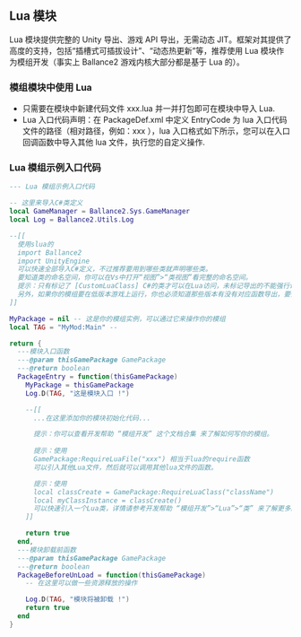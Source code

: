 ﻿## Lua 模块

Lua 模块提供完整的 Unity 导出、游戏 API 导出，无需动态 JIT。框架对其提供了高度的支持，包括“插槽式可插拔设计”、“动态热更新”等，推荐使用 Lua 模块作为模组开发（事实上 Ballance2 游戏内核大部分都是基于 Lua 的）。

### 模组模块中使用 Lua

- 只需要在模块中新建代码文件 xxx.lua 并一并打包即可在模块中导入 Lua.
- Lua 入口代码声明：在 PackageDef.xml 中定义 EntryCode 为 lua 入口代码文件的路径（相对路径，例如：xxx ），lua 入口格式如下所示，您可以在入口回调函数中导入其他 lua 文件，执行您的自定义操作.


### Lua 模组示例入口代码

```lua
--- Lua 模组示例入口代码

-- 这里来导入C#类定义
local GameManager = Ballance2.Sys.GameManager
local Log = Ballance2.Utils.Log

--[[
  使用slua的 
  import Ballance2
  import UnityEngine
  可以快速全部导入C#定义，不过推荐要用到哪些类就声明哪些类。
  要知道类的命名空间，你可以在Vs中打开“视图”>“类视图”看完整的命名空间。
  提示：只有标记了 [CustomLuaClass] C#的类才可以在Lua访问，未标记导出的不能强行访问，会报错。
  另外，如果你的模组要在低版本游戏上运行，你也必须知道那些版本有没有对应函数导出，要做兼容。。
]]

MyPackage = nil -- 这是你的模组实例，可以通过它来操作你的模组
local TAG = "MyMod:Main" -- 

return {
  ---模块入口函数
  ---@param thisGamePackage GamePackage
  ---@return boolean
  PackageEntry = function(thisGamePackage)
    MyPackage = thisGamePackage
    Log.D(TAG, "这是模块入口 !")

    --[[
      ...在这里添加你的模块初始化代码...

      提示：你可以查看开发帮助 “模组开发” 这个文档合集 来了解如何写你的模组。
      
      提示：使用 
      GamePackage:RequireLuaFile("xxx") 相当于lua的require函数
      可以引入其他Lua文件，然后就可以调用其他lua文件的函数。

      提示：使用 
      local classCreate = GamePackage:RequireLuaClass("className")
      local myClassInstance = classCreate()
      可以快速引入一个Lua类，详情请参考开发帮助 “模组开发”>“Lua”>“类” 来了解更多。
    ]]

    return true
  end,
  ---模块卸载前函数
  ---@param thisGamePackage GamePackage
  ---@return boolean
  PackageBeforeUnLoad = function(thisGamePackage)
    -- 在这里可以做一些资源释放的操作

    Log.D(TAG, "模块将被卸载 !")
    return true
  end
}

```

